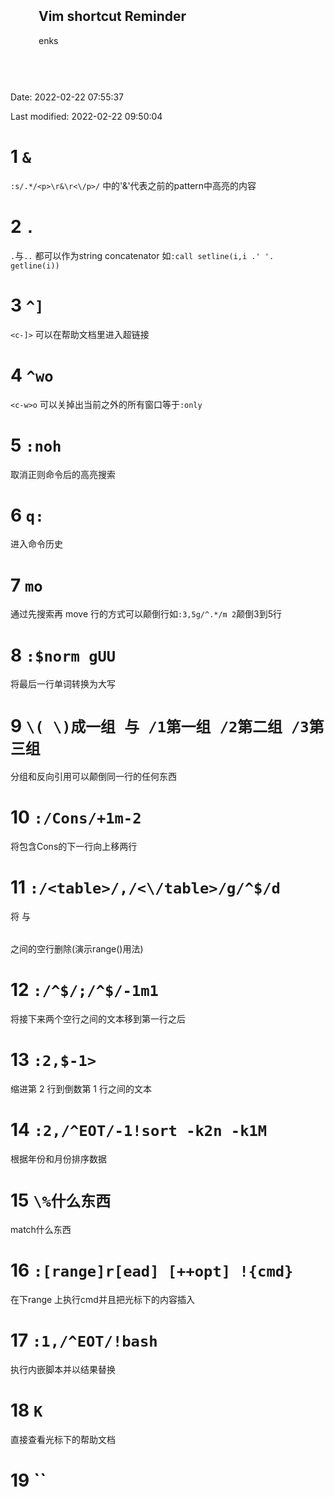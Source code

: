 <meta name="viewport" content="width=device-width, initial-scale=1">
<link rel="stylesheet" href="github-markdown.css">
<style>
	.markdown-body {
		box-sizing: border-box;
		min-width: 200px;
		max-width: 980px;
		margin: 0 auto;
		padding: 45px;
	}

	@media (max-width: 767px) {
		.markdown-body {
			padding: 15px;
		}
	}
</style>
<article class="markdown-body">
	<h1>Vim shortcut Reminder</h1>
	<p>enks</p>
</article>

Date: 2022-02-22 07:55:37

Last modified: 2022-02-22 09:50:04

# 1 `&`

`:s/.*/<p>\r&\r<\/p>/` 中的'&'代表之前的pattern中高亮的内容

# 2 `.`

`.`与`..` 都可以作为string concatenator 如`:call setline(i,i .' '. getline(i))`

# 3 `^]`

`<c-]>` 可以在帮助文档里进入超链接

# 4 `^wo`

`<c-w>o` 可以关掉出当前之外的所有窗口等于`:only`

# 5 `:noh`

取消正则命令后的高亮搜索

# 6 `q:`

进入命令历史

# 7 `mo`

通过先搜索再 move 行的方式可以颠倒行如`:3,5g/^.*/m 2`颠倒3到5行

# 8 `:$norm gUU`

将最后一行单词转换为大写

# 9 `\( \)成一组 与 /1第一组 /2第二组 /3第三组`

分组和反向引用可以颠倒同一行的任何东西

# 10 `:/Cons/+1m-2`

将包含Cons的下一行向上移两行

# 11 `:/<table>/,/<\/table>/g/^$/d`

将 <table> 与 </table> 之间的空行删除(演示range()用法)

# 12 `:/^$/;/^$/-1m1`

将接下来两个空行之间的文本移到第一行之后

# 13 `:2,$-1>`

缩进第 2 行到倒数第 1 行之间的文本

# 14 `:2,/^EOT/-1!sort -k2n -k1M`

根据年份和月份排序数据

# 15 `\%什么东西`

match什么东西

# 16 `:[range]r[ead] [++opt] !{cmd}`

在下range 上执行cmd并且把光标下的内容插入

# 17 `:1,/^EOT/!bash`

执行内嵌脚本并以结果替换

# 18 `K`

直接查看光标下的帮助文档

# 19 ``
